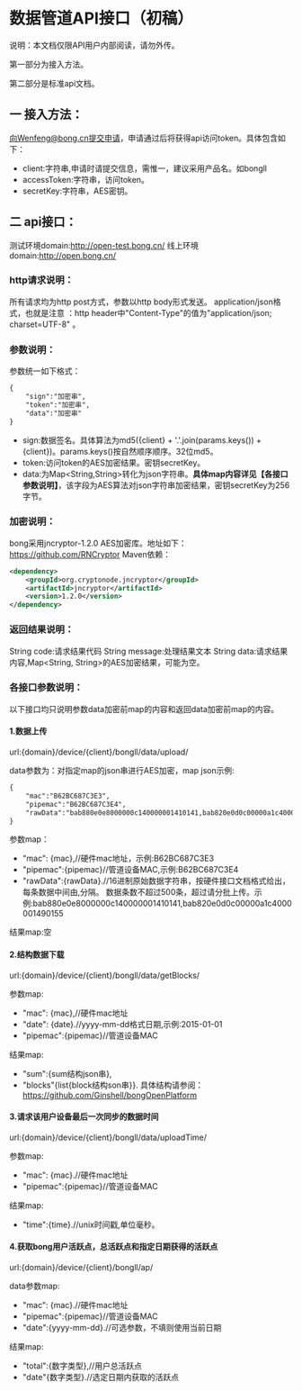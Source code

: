 # 数据管道API接口（初稿）

说明：本文档仅限API用户内部阅读，请勿外传。

第一部分为接入方法。

第二部分是标准api文档。

## 一 接入方法：
向Wenfeng@bong.cn提交申请，申请通过后将获得api访问token。具体包含如下：
- client:字符串,申请时请提交信息，需惟一，建议采用产品名。如bongll
- accessToken:字符串，访问token。
- secretKey:字符串，AES密钥。

## 二 api接口：
测试环境domain:http://open-test.bong.cn/
线上环境domain:http://open.bong.cn/

### http请求说明：
所有请求均为http post方式，参数以http body形式发送。
application/json格式，也就是注意 ：http header中"Content-Type"的值为"application/json; charset=UTF-8" 。

### 参数说明：
参数统一如下格式：
```xml
{
    "sign":"加密串",
    "token":"加密串",
    "data":"加密串"
}
```
- sign:数据签名。具体算法为md5({client} + '.'.join(params.keys()) + {client})。params.keys()按自然顺序顺序。32位md5。
- token:访问token的AES加密结果。密钥secretKey。
- data:为Map<String,String>转化为json字符串。**具体map内容详见【各接口参数说明】**，该字段为AES算法对json字符串加密结果，密钥secretKey为256字节。

### 加密说明：
bong采用jncryptor-1.2.0 AES加密库。地址如下：
https://github.com/RNCryptor
Maven依赖：
```xml
<dependency>
	<groupId>org.cryptonode.jncryptor</groupId>
	<artifactId>jncryptor</artifactId>
	<version>1.2.0</version>
</dependency>
```

### 返回结果说明：
String code:请求结果代码
String message:处理结果文本
String data:请求结果内容,Map<String, String>的AES加密结果，可能为空。

### 各接口参数说明：
以下接口均只说明参数data加密前map的内容和返回data加密前map的内容。
#### 1.数据上传
url:{domain}/device/{client}/bongll/data/upload/

data参数为：对指定map的json串进行AES加密，map json示例:
```xml
{
    "mac":"B62BC687C3E3",
    "pipemac":"B62BC687C3E4",
    "rawData":"bab880e0e8000000c140000001410141,bab820e0d0c00000a1c4000001490155 "
}
```

参数map：

- "mac": {mac},//硬件mac地址，示例:B62BC687C3E3
- "pipemac":{pipemac}//管道设备MAC,示例:B62BC687C3E4
- "rawData":{rawData}.//16进制原始数据字符串，按硬件接口文档格式给出，每条数据中间由,分隔。
数据条数不超过500条，超过请分批上传。示例:bab880e0e8000000c140000001410141,bab820e0d0c00000a1c4000001490155

结果map:空

#### 2.结构数据下载
url:{domain}/device/{client}/bongll/data/getBlocks/

参数map:
- "mac": {mac},//硬件mac地址
- "date": {date}.//yyyy-mm-dd格式日期,示例:2015-01-01
- "pipemac":{pipemac}//管道设备MAC

结果map:
- "sum":{sum结构json串},
- "blocks"{list{block结构son串}}.
具体结构请参阅：https://github.com/Ginshell/bongOpenPlatform

#### 3.请求该用户设备最后一次同步的数据时间
url:{domain}/device/{client}/bongll/data/uploadTime/

参数map:
- "mac": {mac}.//硬件mac地址
- "pipemac":{pipemac}//管道设备MAC

结果map:
- "time":{time}.//unix时间戳,单位毫秒。

#### 4.获取bong用户活跃点，总活跃点和指定日期获得的活跃点
url:{domain}/device/{client}/bongll/ap/

data参数map:
- "mac": {mac}.//硬件mac地址
- "pipemac":{pipemac}//管道设备MAC
- "date":{yyyy-mm-dd}.//可选参数，不填则使用当前日期

结果map:
- "total":{数字类型},//用户总活跃点
- "date"{数字类型}.//选定日期内获取的活跃点

